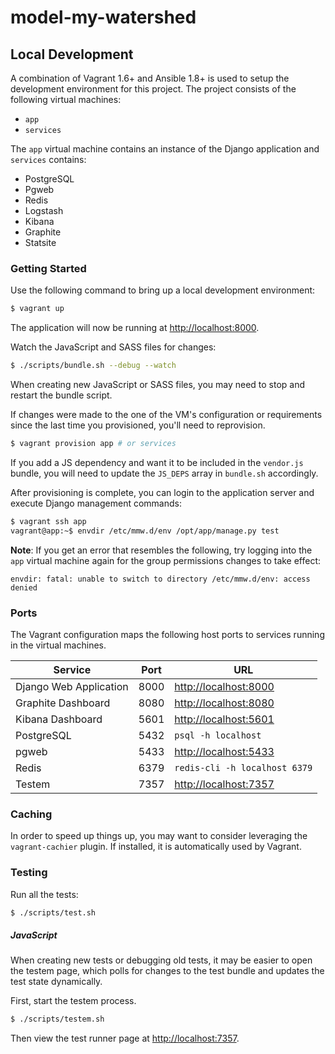 # model-my-watershed

## Local Development

A combination of Vagrant 1.6+ and Ansible 1.8+ is used to setup the development environment for this project. The project consists of the following virtual machines:

- `app`
- `services`

The `app` virtual machine contains an instance of the Django application and `services` contains:

- PostgreSQL
- Pgweb
- Redis
- Logstash
- Kibana
- Graphite
- Statsite

### Getting Started

Use the following command to bring up a local development environment:

```bash
$ vagrant up
```

The application will now be running at [http://localhost:8000](http://localhost:8000).

Watch the JavaScript and SASS files for changes:

```bash
$ ./scripts/bundle.sh --debug --watch
```

When creating new JavaScript or SASS files, you may need to stop and restart the bundle script.

If changes were made to the one of the VM's configuration or requirements since the last time you provisioned, you'll need to reprovision.

```bash
$ vagrant provision app # or services
```

If you add a JS dependency and want it to be included in the `vendor.js` bundle, you will need to update the `JS_DEPS` array in `bundle.sh` accordingly.

After provisioning is complete, you can login to the application server and execute Django management commands:

```bash
$ vagrant ssh app
vagrant@app:~$ envdir /etc/mmw.d/env /opt/app/manage.py test
```

**Note**: If you get an error that resembles the following, try logging into the `app` virtual machine again for the group permissions changes to take effect:

```
envdir: fatal: unable to switch to directory /etc/mmw.d/env: access denied
```

### Ports

The Vagrant configuration maps the following host ports to services running in the virtual machines.

Service                | Port | URL
---------------------- | -----| ------------------------------------------------
Django Web Application | 8000 | [http://localhost:8000](http://localhost:8000)
Graphite Dashboard     | 8080 | [http://localhost:8080](http://localhost:8080)
Kibana Dashboard       | 5601 | [http://localhost:5601](http://localhost:5601)
PostgreSQL             | 5432 | `psql -h localhost`
pgweb                  | 5433 | [http://localhost:5433](http://localhost:5433)
Redis                  | 6379 | `redis-cli -h localhost 6379`
Testem                 | 7357 | [http://localhost:7357](http://localhost:7357)

### Caching

In order to speed up things up, you may want to consider leveraging the `vagrant-cachier` plugin. If installed, it is automatically used by Vagrant.

### Testing

Run all the tests:

```bash
$ ./scripts/test.sh
```

##### JavaScript

When creating new tests or debugging old tests, it may be easier to open the testem page, which polls for changes to the test bundle and updates the test state dynamically.

First, start the testem process.

```bash
$ ./scripts/testem.sh
```

Then view the test runner page at [http://localhost:7357](http://localhost:7357).
